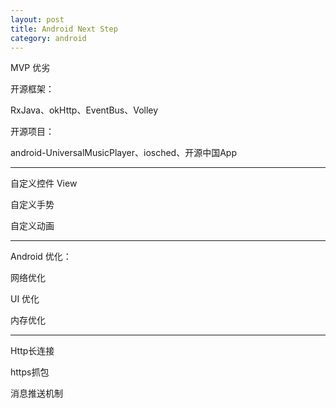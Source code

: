 ```yaml
---
layout: post
title: Android Next Step
category: android
---
```


MVP 优劣

开源框架：

RxJava、okHttp、EventBus、Volley

开源项目：

android-UniversalMusicPlayer、iosched、开源中国App

---

自定义控件 View

自定义手势

自定义动画

---

Android 优化：

网络优化

UI 优化

内存优化

---

Http长连接 

https抓包


消息推送机制